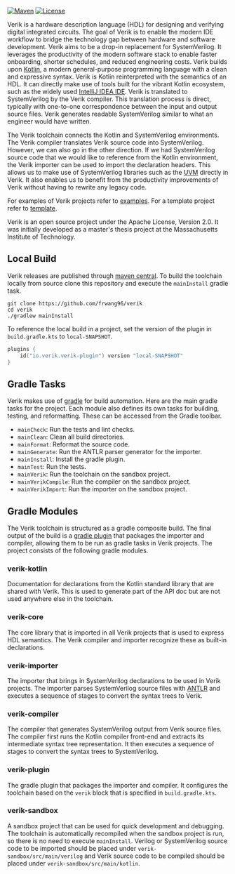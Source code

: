 [![Maven](https://img.shields.io/github/v/release/frwang96/verik)](
https://search.maven.org/search?q=io.verik)
[![License](https://img.shields.io/github/license/frwang96/verik)](
https://opensource.org/licenses/Apache-2.0)


Verik is a hardware description language (HDL) for designing and verifying digital integrated circuits.
The goal of Verik is to enable the modern IDE workflow to bridge the technology gap between hardware and software
development.
Verik aims to be a drop-in replacement for SystemVerilog.
It leverages the productivity of the modern software stack to enable faster onboarding, shorter schedules, and reduced
engineering costs.
Verik builds upon [Kotlin](https://kotlinlang.org), a modern general-purpose programming language with a clean and
expressive syntax.
Verik is Kotlin reinterpreted with the semantics of an HDL.
It can directly make use of tools built for the vibrant Kotlin ecosystem, such as the widely used
[IntelliJ IDEA IDE](https://www.jetbrains.com/idea/).
Verik is translated to SystemVerilog by the Verik compiler.
This translation process is direct, typically with one-to-one correspondence between the input and output source files.
Verik generates readable SystemVerilog similar to what an engineer would have written.

The Verik toolchain connects the Kotlin and SystemVerilog environments.
The Verik compiler translates Verik source code into SystemVerilog.
However, we can also go in the other direction.
If we had SystemVerilog source code that we would like to reference from the Kotlin environment, the Verik importer can
be used to import the declaration headers.
This allows us to make use of SystemVerilog libraries such as the
[UVM](https://www.accellera.org/downloads/standards/uvm) directly in Verik.
It also enables us to benefit from the productivity improvements of Verik without having to rewrite any legacy code.

For examples of Verik projects refer to [examples](https://github.com/frwang96/verik-examples).
For a template project refer to [template](https://github.com/frwang96/verik-template).

Verik is an open source project under the Apache License, Version 2.0.
It was initially developed as a master's thesis project at the Massachusetts Institute of Technology.

## Local Build

Verik releases are published through [maven central](https://search.maven.org/search?q=io.verik).
To build the toolchain locally from source clone this repository and execute the `mainInstall` gradle task.

```
git clone https://github.com/frwang96/verik
cd verik
./gradlew mainInstall
```

To reference the local build in a project, set the version of the plugin in `build.gradle.kts` to `local-SNAPSHOT`.

```kotlin
plugins {
    id("io.verik.verik-plugin") version "local-SNAPSHOT"
}
```

## Gradle Tasks

Verik makes use of [gradle](https://gradle.org) for build automation.
Here are the main gradle tasks for the project.
Each module also defines its own tasks for building, testing, and reformatting.
These can be accessed from the Gradle toolbar.

- `mainCheck`: Run the tests and lint checks.
- `mainClean`: Clean all build directories.
- `mainFormat`: Reformat the source code.
- `mainGenerate`: Run the ANTLR parser generator for the importer.
- `mainInstall`: Install the gradle plugin.
- `mainTest`: Run the tests.
- `mainVerik`: Run the toolchain on the sandbox project.
- `mainVerikCompile`: Run the compiler on the sandbox project.
- `mainVerikImport`: Run the importer on the sandbox project.

## Gradle Modules

The Verik toolchain is structured as a gradle composite build.
The final output of the build is a [gradle plugin](https://plugins.gradle.org/plugin/io.verik.verik-plugin) that
packages the importer and compiler, allowing them to be run as gradle tasks in Verik projects.
The project consists of the following gradle modules.

### verik-kotlin
Documentation for declarations from the Kotlin standard library that are shared with Verik.
This is used to generate part of the API doc but are not used anywhere else in the toolchain.

### verik-core
The core library that is imported in all Verik projects that is used to express HDL semantics.
The Verik compiler and importer recognize these as built-in declarations.

### verik-importer
The importer that brings in SystemVerilog declarations to be used in Verik projects. 
The importer parses SystemVerilog source files with [ANTLR](https://www.antlr.org) and executes a sequence of stages
to convert the syntax trees to Verik.

### verik-compiler
The compiler that generates SystemVerilog output from Verik source files.
The compiler first runs the Kotlin compiler front-end and extracts its intermediate syntax tree representation.
It then executes a sequence of stages to convert the syntax trees to SystemVerilog.

### verik-plugin
The gradle plugin that packages the importer and compiler.
It configures the toolchain based on the `verik` block that is specified in `build.gradle.kts`.

### verik-sandbox
A sandbox project that can be used for quick development and debugging.
The toolchain is automatically recompiled when the sandbox project is run, so there is no need to execute `mainInstall`.
Verilog or SystemVerilog source code to be imported should be placed under `verik-sandbox/src/main/verilog` and Verik
source code to be compiled should be placed under `verik-sandbox/src/main/kotlin`.
